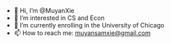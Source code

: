 - 👋 Hi, I’m @MuyanXie
- 👀 I’m interested in CS and Econ
- 🌱 I’m currently enrolling in the University of Chicago
- 📫 How to reach me: muyansamxie@gmail.com

<!---
MuyanXie/MuyanXie is a ✨ special ✨ repository because its `README.md` (this file) appears on your GitHub profile.
You can click the Preview link to take a look at your changes.
--->

